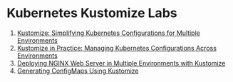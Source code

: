 # Kubernetes Kustomize Labs 

1. [Kustomize: Simplifying Kubernetes Configurations for Multiple Environments](https://github.com/poridhiEng/poridhi-labs/tree/main/Poridhi%20Labs/Kubernetes%20Kustomize%20Labs/Lab%2001)
2. [Kustomize in Practice: Managing Kubernetes Configurations Across Environments](https://github.com/poridhiEng/poridhi-labs/tree/main/Poridhi%20Labs/Kubernetes%20Kustomize%20Labs/Lab%2002)
3. [Deploying NGINX Web Server in Multiple Environments with Kustomize](https://github.com/poridhiEng/poridhi-labs/tree/main/Poridhi%20Labs/Kubernetes%20Kustomize%20Labs/Lab%2003)
4. [Generating ConfigMaps Using Kustomize](https://github.com/poridhiEng/poridhi-labs/tree/main/Poridhi%20Labs/Kubernetes%20Kustomize%20Labs/Lab%2004)